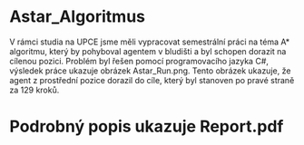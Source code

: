 # Astar_Algoritmus
V rámci studia na UPCE jsme měli vypracovat semestrální práci na téma A* algoritmu, který by pohyboval agentem v bludišti a byl schopen dorazit na cílenou pozici. Problém byl řešen pomocí programovacího jazyka C#, výsledek práce ukazuje obrázek Astar_Run.png. Tento obrázek ukazuje, že agent z prostřední pozice dorazil do cíle, který byl stanoven po pravé straně za 129 kroků. 
# Podrobný popis ukazuje Report.pdf
